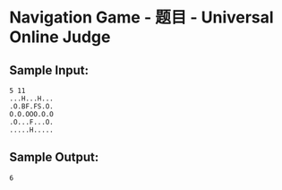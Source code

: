 # Navigation Game - 题目 - Universal Online Judge


## Sample Input: 
```
5 11
...H...H...
.O.BF.FS.O.
O.O.OOO.O.O
.O...F...O.
.....H.....

```

## Sample Output: 
```
6

```
